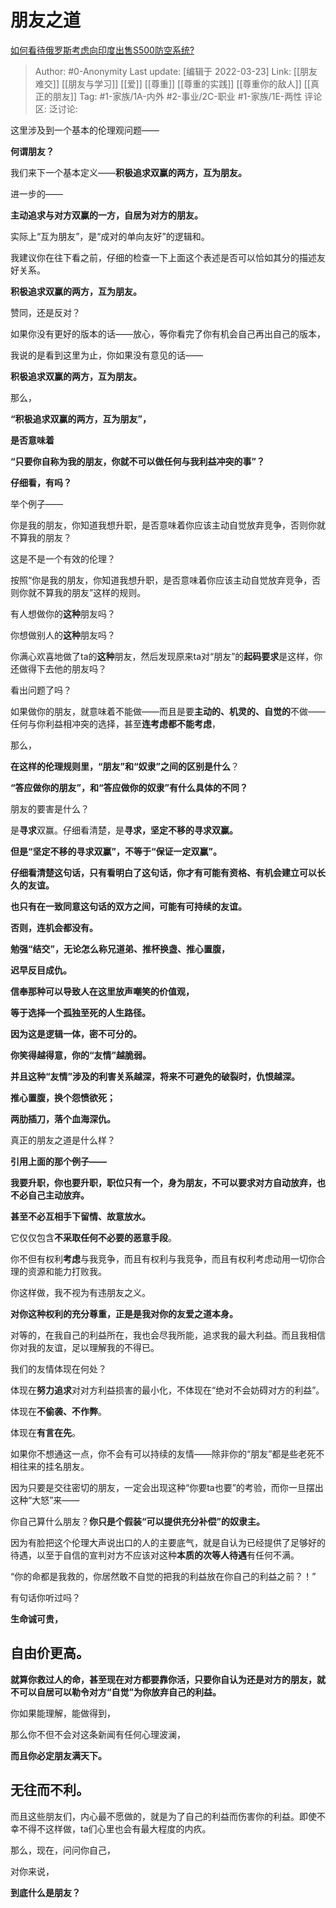 # 朋友之道
[如何看待俄罗斯考虑向印度出售S500防空系统?](https://www.zhihu.com/question/522771005/answer/2401752864)

> Author: #0-Anonymity
> Last update: [编辑于 2022-03-23]
> Link: [[朋友难交]] [[朋友与学习]] [[爱]] [[尊重]] [[尊重的实践]] [[尊重你的敌人]] [[真正的朋友]]
> Tag: #1-家族/1A-内外 #2-事业/2C-职业 #1-家族/1E-两性
> 评论区:
> 泛讨论:

这里涉及到一个基本的伦理观问题——

**何谓朋友？**

我们来下一个基本定义——**积极追求双赢的两方，互为朋友。**

进一步的——

**主动追求与对方双赢的一方，自居为对方的朋友。**

实际上“互为朋友”，是“成对的单向友好”的逻辑和。

我建议你在往下看之前，仔细的检查一下上面这个表述是否可以恰如其分的描述友好关系。

**积极追求双赢的两方，互为朋友。**

赞同，还是反对？

如果你没有更好的版本的话——放心，等你看完了你有机会自己再出自己的版本，

我说的是看到这里为止，你如果没有意见的话——

**积极追求双赢的两方，互为朋友。**

那么，

**“积极追求双赢的两方，互为朋友”，**

**是否意味着**

**“只要你自称为我的朋友，你就不可以做任何与我利益冲突的事”？**

**仔细看，有吗？**

举个例子——

你是我的朋友，你知道我想升职，是否意味着你应该主动自觉放弃竞争，否则你就不算我的朋友？

这是不是一个有效的伦理？

按照“你是我的朋友，你知道我想升职，是否意味着你应该主动自觉放弃竞争，否则你就不算我的朋友”这样的规则。

有人想做你的**这种**朋友吗？

你想做别人的**这种**朋友吗？

你满心欢喜地做了ta的**这种**朋友，然后发现原来ta对“朋友”的**起码要求**是这样，你还做得下去他的朋友吗？

看出问题了吗？

如果做你的朋友，就意味着不能做——而且是要**主动的、机灵的、自觉的**不做——任何与你利益相冲突的选择，甚至**连考虑都不能考虑**，

那么，

**在这样的伦理规则里，“朋友”和“奴隶”之间的区别是什么**？

**“答应做你的朋友”，和“答应做你的奴隶”有什么具体的不同？**

朋友的要害是什么？

是**寻求**双赢。仔细看清楚，是**寻求，坚定不移的寻求双赢。**

**但是“坚定不移的寻求双赢”，不等于“保证一定双赢”。**

**仔细看清楚这句话，只有看明白了这句话，你才有可能有资格、有机会建立可以长久的友谊。**

**也只有在一致同意这句话的双方之间，可能有可持续的友谊。**

**否则，连机会都没有。**

**勉强“结交”，无论怎么称兄道弟、推杯换盏、推心置腹，**

**迟早反目成仇。**

**信奉那种可以导致人在这里放声嘲笑的价值观，**

**等于选择一个孤独至死的人生路径。**

**因为这是逻辑一体，密不可分的。**

**你笑得越得意，你的“友情”越脆弱。**

**并且这种“友情”涉及的利害关系越深，将来不可避免的破裂时，仇恨越深。**

**推心置腹，换个怨愤欲死；**

**两肋插刀，落个血海深仇。**

真正的朋友之道是什么样？

**引用上面的那个例子——**

**我要升职，你也要升职，职位只有一个，身为朋友，不可以要求对方自动放弃，也不必自己主动放弃。**

**甚至不必互相手下留情、故意放水。**

它仅仅包含**不采取任何不必要的恶意手段**。

你不但有权利**考虑**与我竞争，而且有权利与我竞争，而且有权利考虑动用一切你合理的资源和能力打败我。

你这样做，我不视为有违朋友之义。

**对你这种权利的充分尊重，正是是我对你的友爱之道本身。**

对等的，在我自己的利益所在，我也会尽我所能，追求我的最大利益。而且我相信你对我的友谊，足以理解我的不得已。

我们的友情体现在何处？

体现在**努力追求**对对方利益损害的最小化，不体现在“绝对不会妨碍对方的利益”。

体现在**不偷袭、不作弊**。

体现在**有言在先**。

如果你不想通这一点，你不会有可以持续的友情——除非你的“朋友”都是些老死不相往来的挂名朋友。

因为只要是交往密切的朋友，一定会出现这种“你要ta也要”的考验，而你一旦摆出这种“大怒”来——

你自己算什么朋友？**你只是个假装“可以提供充分补偿”的奴隶主。**

因为有脸把这个伦理大声说出口的人的主要底气，就是自认为已经提供了足够好的待遇，以至于自信的宣判对方不应该对这种**本质的次等人待遇**有任何不满。

“你的命都是我救的，你居然敢不自觉的把我的利益放在你自己的利益之前？！”

有句话你听过吗？

**生命诚可贵，**

## **自由价更高。**

**就算你救过人的命，甚至现在对方都要靠你活，只要你自认为还是对方的朋友，就不可以自居可以勒令对方“自觉”为你放弃自己的利益。**

你如果能理解，能做得到，

那么你不但不会对这条新闻有任何心理波澜，

**而且你必定朋友满天下。**

## 无往而不利。

而且这些朋友们，内心最不愿做的，就是为了自己的利益而伤害你的利益。即使不幸不得不这样做，ta们心里也会有最大程度的内疚。

那么，现在，问问你自己，

对你来说，

**到底什么是朋友？**
